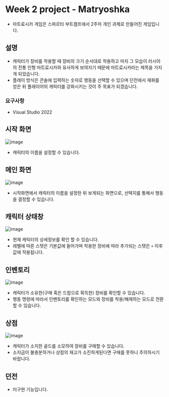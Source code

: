 # Week 2 project - Matryoshka
 - 마트료시카 게임은 스파르타 부트캠프에서 2주차 개인 과제로 만들어진 게임입니다. 

 ## 설명
 - 캐릭터가 장비를 착용할 때 장비의 크기 순서대로 착용하고 마치 그 모습이 러시아의 전통 인형 마트료시카와 유사하게 보여지기 때문에 마트료시카라는 제목을 가지게 되었습니다.
 - 플레이 방식은 콘솔에 입력하는 숫자로 행동을 선택할 수 있으며 던전에서 재화를 얻은 뒤 플레이어의 캐릭터를 강화시키는 것이 주 목표가 되겠습니다.

 ### 요구사항
 - Visual Studio 2022

 ## 시작 화면
 ![image]()
 - 캐릭터의 이름을 설정할 수 있습니다.

 ## 메인 화면
 ![image]()
 - 시작화면에서 캐릭터의 이름을 설정한 뒤 보게되는 화면으로, 선택지를 통해서 행동을 결정할 수 있습니다.

 ## 캐릭터 상태창
 ![image]()
 - 현재 캐릭터의 상세정보를 확인 할 수 있습니다.
 - 레벨에 따른 스탯은 기본값에 들어가며 착용한 장비에 따라 추가되는 스탯은 `+` 이후 값에 적용됩니다.

 ## 인벤토리
 ![image]()
 - 캐릭터가 소유한(구매 혹은 드랍으로 획득한) 장비를 확인할 수 있습니다.
 - 행동 명령에 따라서 인벤토리를 확인하는 모드와 장비를 착용/해제하는 모드로 전환할 수 있습니다.

 ## 상점
 ![image]()
 - 캐릭터가 소지한 골드를 소모하여 장비를 구매할 수 있습니다.
 - 소지금이 불충분하거나 상점의 재고가 소진하게된다면 구매를 못하니 주의하시기 바랍니다.

 ## 던전
 - 미구현 기능입니다.


